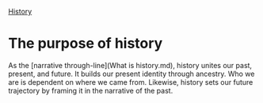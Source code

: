 [History](History.md)

# The purpose of history

As the [narrative through-line](What is history.md), history unites our past, present, and future. It builds our present identity through ancestry. Who we are is dependent on where we came from. Likewise, history sets our future trajectory by framing it in the narrative of the past.
